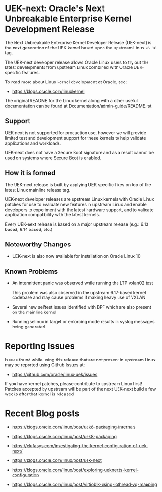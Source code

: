 UEK-next: Oracle's Next Unbreakable Enterprise Kernel Development Release
=========================================================================

The Next Unbreakable Enterprise Kernel Developer Release (UEK-next) is the
next generation of the UEK kernel based upon the upstream Linux `v6.16` tag.

The UEK-next developer release allows Oracle Linux users to try out the latest
developments from upstream Linux combined with Oracle UEK-specific features.

To read more about Linux kernel development at Oracle, see:

- https://blogs.oracle.com/linuxkernel

The original README for the Linux kernel along with a other useful documentation
can be found at Documentation/admin-guide/README.rst

## Support

UEK-next is not supported for production use, however we will provide limited
test and development support for these kernels to help validate applications and
workloads.

UEK-next does not have a Secure Boot signature and as a result cannot be used on
systems where Secure Boot is enabled.

## How it is formed

The UEK-next release is built by applying UEK specific fixes on top of the
latest Linux mainline release tag.

UEK-next developer releases are upstream Linux kernels with Oracle Linux patches
for use to evaluate new features in upstream Linux and enable developers to
experiment with the latest hardware support, and to validate application
compatibility with the latest kernels.

Every UEK-next release is based on a major upstream release (e.g.: 6.13 based,
6.14 based, etc.)

## Noteworthy Changes

- UEK-next is also now available for installation on Oracle Linux 10

## Known Problems

- An intermittent panic was observed while running the LTP vxlan02 test

  This problem was also observed in the upstream 6.17-based kernel codebase and
  may cause problems if making heavy use of VXLAN

- Several new selftest issues identified with BPF which are also present on the
  mainline kernel

- Running selinux in target or enforcing mode results in syslog messages being
  generated

# Reporting Issues

Issues found while using this release that are not present in upstream Linux may
be reported using Github Issues at:

- https://github.com/oracle/linux-uek/issues

If you have kernel patches, please contribute to upstream Linux first! Patches
accepted by upstream will be part of the next UEK-next build a few weeks after
that kernel is released.

# Recent Blog posts

- https://blogs.oracle.com/linux/post/uek8-packaging-internals

- https://blogs.oracle.com/linux/post/uek8-packaging

- https://elufasys.com/investigating-the-kernel-configuration-of-uek-next/

- https://blogs.oracle.com/linux/post/uek-next

- https://blogs.oracle.com/linux/post/exploring-ueknexts-kernel-configuration

- https://blogs.oracle.com/linux/post/virtioblk-using-iothread-vq-mapping
